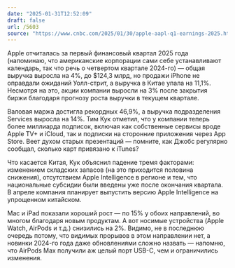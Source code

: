 ```yaml
---
date: "2025-01-31T12:52:09"
draft: false
url: /5603
source: "https://www.cnbc.com/2025/01/30/apple-aapl-q1-earnings-2025.html"
---
```


Apple отчиталась за первый финансовый квартал 2025 года (напоминаю, что американские корпорации сами себе устанавливают календарь, так что речь о четвертом квартале 2024-го) — общая выручка выросла на 4%, до $124,3 млрд, но продажи iPhone не оправдали ожиданий Уолл-стрит, а выручка в Китае упала на 11,1%. Несмотря на это, акции компании выросли на 3% после закрытия биржи благодаря прогнозу роста выручки в текущем квартале.

Валовая маржа достигла рекордных 46,9%, а выручка подразделения Services выросла на 14%. Тим Кук отметил, что у компании теперь более миллиарда подписок, включая как собственные сервисы вроде Apple TV+ и iCloud, так и подписки на сторонние приложения через App Store. Веет духом старых презентаций — помните, как Джобс регулярно сообщал, сколько карт привязано к iTunes?

Что касается Китая, Кук объяснил падение тремя факторами: изменением складских запасов (на это приходится половина снижения), отсутствием Apple Intelligence в регионе и тем, что национальные субсидии были введены уже после окончания квартала. В апреле компания планирует выпустить версию Apple Intelligence на упрощенном китайском.

Mac и iPad показали хороший рост — по 15% у обоих направлений, во многом благодаря новым продуктам. А вот носимые устройства (Apple Watch, AirPods и т.д.) снизились на 2%. Видимо, не в последнюю очередь потому, что видимых прорывов в этом направлении нет, а новинки 2024-го года даже обновлениями сложно назвать — напомню, что AirPods Max получили аж целый порт USB-C, чем и ограничились изменения.